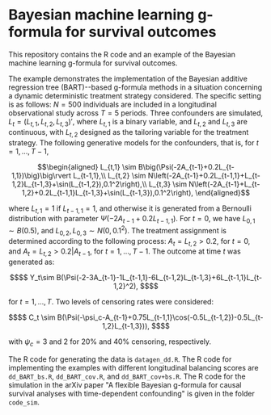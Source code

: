 # Bayesian machine learning g-formula for survival outcomes

This repository contains the R code and an example of the Bayesian machine learning g-formula for survival outcomes.

The example demonstrates the implementation of the Bayesian additive regression tree (BART)--based g-formula methods in a situation concerning a dynamic deterministic treatment strategy considered. The specific setting is as follows: $N=500$ individuals are included in a longitudinal observational study across $T=5$ periods. Three confounders are simulated, $L_t=(L_{t,1},L_{t,2},L_{t,3})'$, where $L_{t,1}$ is a binary variable, and $L_{t,2}$ and $L_{t,3}$ are continuous, with $L_{t,2}$ designed as the tailoring variable for the treatment strategy. The following generative models for the confounders, that is, for $t=1,\ldots,T-1$,
```math
\begin{aligned}
    L_{t,1} \sim B\big(\Psi(-2A_{t-1}+0.2L_{t-1,1})\big)\big\rvert L_{t-1,1},\\
    L_{t,2} \sim N\left(-2A_{t-1}+0.2L_{t-1,1}+L_{t-1,2}L_{t-1,3}+\sin(L_{t-1,2}),0.1^2\right),\\
    L_{t,3} \sim N\left(-2A_{t-1}+L_{t-1,2}+0.2L_{t-1,1}L_{t-1,3}+\sin(L_{t-1,3}),0.1^2\right),
\end{aligned}
```
where $L_{t,1}=1$ if $L_{t-1,1}=1$, and otherwise it is generated from a Bernoulli distribution with parameter $\Psi(-2A_{t-1}+0.2L_{t-1,1})$. For $t=0$, we have $L_{0,1}\sim B(0.5)$, and $L_{0,2},L_{0,3}\sim N(0,0.1^2)$. The treatment assignment is determined according to the following process: $A_t = L_{t,2} > 0.2$, for $t=0$, and $A_t=L_{t,2} > 0.2\rvert A_{t-1}$, for $t=1,\ldots,T-1$. The outcome at time $t$ was generated as:
```math
$$
Y_t\sim B(\Psi(-2-3A_{t-1}-1L_{t-1,1}-6L_{t-1,2}L_{t-1,3}+6L_{t-1,1}L_{t-1,2}^2),
$$
```
for $t=1,\ldots,T$. Two levels of censoring rates were considered:
```math
$$
    C_t \sim B(\Psi(-\psi_c-A_{t-1}+0.75L_{t-1,1}\cos(-0.5L_{t-1,2})-0.5L_{t-1,2}L_{t-1,3})),
$$
```
with $\psi_c=3$ and 2 for 20\% and 40\% censoring, respectively. 

The R code for generating the data is `datagen_dd.R`. The R code for implementing the examples with different longitudinal balancing scores are `dd_BART_bs.R`, `dd_BART_cov.R`, and `dd_BART_cov+bs.R`. The R code for the simulation in the arXiv paper "A flexible Bayesian g-formula for causal survival analyses with time-dependent confounding" is given in the folder `code_sim`. 

